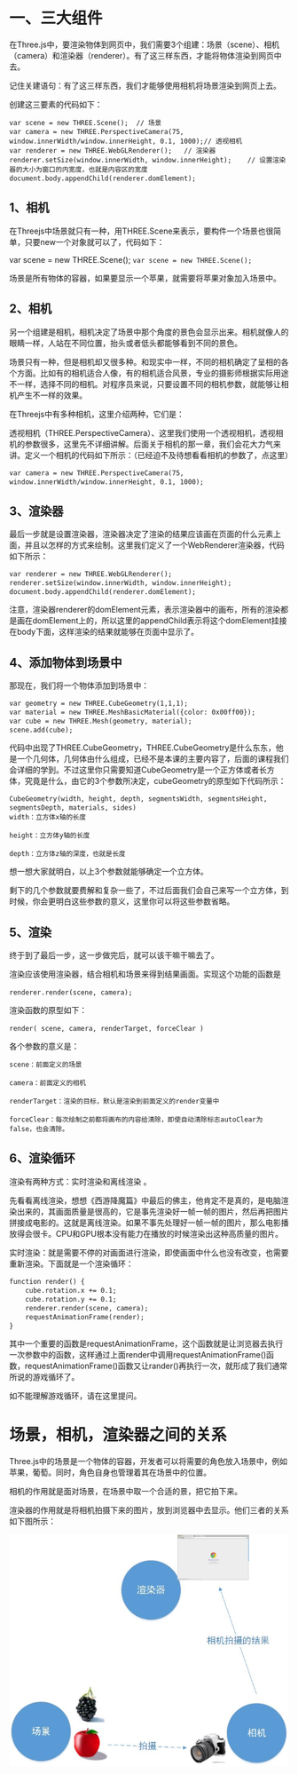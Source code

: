 
 # 一、三大组件

在Three.js中，要渲染物体到网页中，我们需要3个组建：场景（scene）、相机（camera）和渲染器（renderer）。有了这三样东西，才能将物体渲染到网页中去。

记住关建语句：有了这三样东西，我们才能够使用相机将场景渲染到网页上去。

创建这三要素的代码如下：
```
var scene = new THREE.Scene();  // 场景
var camera = new THREE.PerspectiveCamera(75, window.innerWidth/window.innerHeight, 0.1, 1000);// 透视相机
var renderer = new THREE.WebGLRenderer();   // 渲染器
renderer.setSize(window.innerWidth, window.innerHeight);    // 设置渲染器的大小为窗口的内宽度，也就是内容区的宽度
document.body.appendChild(renderer.domElement);
```


## 1、相机
在Threejs中场景就只有一种，用THREE.Scene来表示，要构件一个场景也很简单，只要new一个对象就可以了，代码如下：

var scene = new THREE.Scene();
`var scene = new THREE.Scene();`

场景是所有物体的容器，如果要显示一个苹果，就需要将苹果对象加入场景中。

## 2、相机

另一个组建是相机，相机决定了场景中那个角度的景色会显示出来。相机就像人的眼睛一样，人站在不同位置，抬头或者低头都能够看到不同的景色。

场景只有一种，但是相机却又很多种。和现实中一样，不同的相机确定了呈相的各个方面。比如有的相机适合人像，有的相机适合风景，专业的摄影师根据实际用途不一样，选择不同的相机。对程序员来说，只要设置不同的相机参数，就能够让相机产生不一样的效果。

在Threejs中有多种相机，这里介绍两种，它们是：

透视相机（THREE.PerspectiveCamera）、这里我们使用一个透视相机，透视相机的参数很多，这里先不详细讲解。后面关于相机的那一章，我们会花大力气来讲。定义一个相机的代码如下所示：（已经迫不及待想看看相机的参数了，点这里）
 
 ```
 var camera = new THREE.PerspectiveCamera(75, window.innerWidth/window.innerHeight, 0.1, 1000);
```


## 3、渲染器

最后一步就是设置渲染器，渲染器决定了渲染的结果应该画在页面的什么元素上面，并且以怎样的方式来绘制。这里我们定义了一个WebRenderer渲染器，代码如下所示：
```
var renderer = new THREE.WebGLRenderer();
renderer.setSize(window.innerWidth, window.innerHeight);
document.body.appendChild(renderer.domElement);
```

注意，渲染器renderer的domElement元素，表示渲染器中的画布，所有的渲染都是画在domElement上的，所以这里的appendChild表示将这个domElement挂接在body下面，这样渲染的结果就能够在页面中显示了。 

## 4、添加物体到场景中

那现在，我们将一个物体添加到场景中：

```
var geometry = new THREE.CubeGeometry(1,1,1); 
var material = new THREE.MeshBasicMaterial({color: 0x00ff00});
var cube = new THREE.Mesh(geometry, material); 
scene.add(cube);
```
代码中出现了THREE.CubeGeometry，THREE.CubeGeometry是什么东东，他是一个几何体，几何体由什么组成，已经不是本课的主要内容了，后面的课程我们会详细的学到。不过这里你只需要知道CubeGeometry是一个正方体或者长方体，究竟是什么，由它的3个参数所决定，cubeGeometry的原型如下代码所示：

```
CubeGeometry(width, height, depth, segmentsWidth, segmentsHeight, segmentsDepth, materials, sides)
width：立方体x轴的长度

height：立方体y轴的长度

depth：立方体z轴的深度，也就是长度
```
想一想大家就明白，以上3个参数就能够确定一个立方体。

剩下的几个参数就要费解和复杂一些了，不过后面我们会自己来写一个立方体，到时候，你会更明白这些参数的意义，这里你可以将这些参数省略。

## 5、渲染

终于到了最后一步，这一步做完后，就可以该干嘛干嘛去了。

渲染应该使用渲染器，结合相机和场景来得到结果画面。实现这个功能的函数是

`renderer.render(scene, camera);`

渲染函数的原型如下：

`render( scene, camera, renderTarget, forceClear )`

各个参数的意义是：
```
scene：前面定义的场景

camera：前面定义的相机

renderTarget：渲染的目标，默认是渲染到前面定义的render变量中

forceClear：每次绘制之前都将画布的内容给清除，即使自动清除标志autoClear为false，也会清除。
```
## 6、渲染循环

渲染有两种方式：实时渲染和离线渲染 。

先看看离线渲染，想想《西游降魔篇》中最后的佛主，他肯定不是真的，是电脑渲染出来的，其画面质量是很高的，它是事先渲染好一帧一帧的图片，然后再把图片拼接成电影的。这就是离线渲染。如果不事先处理好一帧一帧的图片，那么电影播放得会很卡。CPU和GPU根本没有能力在播放的时候渲染出这种高质量的图片。

实时渲染：就是需要不停的对画面进行渲染，即使画面中什么也没有改变，也需要重新渲染。下面就是一个渲染循环：


```
function render() {
    cube.rotation.x += 0.1;
    cube.rotation.y += 0.1;
    renderer.render(scene, camera);
    requestAnimationFrame(render);
}
```
其中一个重要的函数是requestAnimationFrame，这个函数就是让浏览器去执行一次参数中的函数，这样通过上面render中调用requestAnimationFrame()函数，requestAnimationFrame()函数又让rander()再执行一次，就形成了我们通常所说的游戏循环了。

如不能理解游戏循环，请在这里提问。

# 场景，相机，渲染器之间的关系

Three.js中的场景是一个物体的容器，开发者可以将需要的角色放入场景中，例如苹果，葡萄。同时，角色自身也管理着其在场景中的位置。

相机的作用就是面对场景，在场景中取一个合适的景，把它拍下来。

渲染器的作用就是将相机拍摄下来的图片，放到浏览器中去显示。他们三者的关系如下图所示：

![关系](img/guanxi.jpg)

